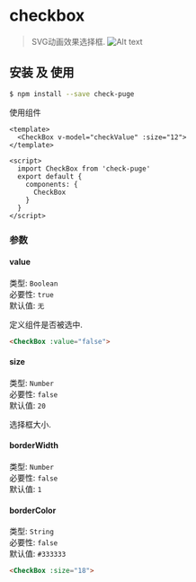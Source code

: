 # checkbox

> SVG动画效果选择框.
![Alt text](http://puge-10017157.cossh.myqcloud.com/github8600/check-puge/%E5%BD%95%E5%88%B6_2018_02_23_17_09_21_270.gif)
## 安装 及 使用

```bash
$ npm install --save check-puge
```

使用组件

```vue
<template>
  <CheckBox v-model="checkValue" :size="12">
</template>

<script>
  import CheckBox from 'check-puge'
  export default {
    components: {
      CheckBox
    }
  }
</script>
```

### 参数

#### value
类型: `Boolean`<br>
必要性: `true`<br>
默认值: `无`

定义组件是否被选中.

```html
<CheckBox :value="false">
```

#### size
类型: `Number`<br>
必要性: `false`<br>
默认值: `20`

选择框大小.

#### borderWidth
类型: `Number`<br>
必要性: `false`<br>
默认值: `1`

#### borderColor
类型: `String`<br>
必要性: `false`<br>
默认值: `#333333`

```html
<CheckBox :size="18">
```
